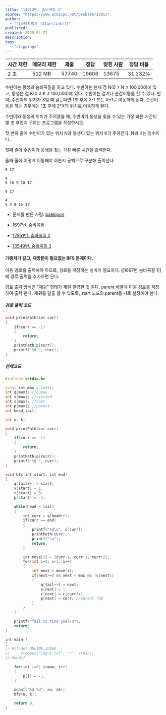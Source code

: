 ```yaml
---
title: "13913번: 숨바꼭질 4"
source: "https://www.acmicpc.net/problem/13913"
author:
  - "[[스타트링크 (Startlink)]]"
published:
created: 2025-04-27
description:
tags:
  - "clippings"
---
```


| 시간 제한 | 메모리 제한 | 제출    | 정답    | 맞힌 사람 | 정답 비율   |
| ----- | ------ | ----- | ----- | ----- | ------- |
| 2 초   | 512 MB | 57740 | 19606 | 13675 | 31.232% |

수빈이는 동생과 숨바꼭질을 하고 있다. 수빈이는 현재 점 N(0 ≤ N ≤ 100,000)에 있고, 동생은 점 K(0 ≤ K ≤ 100,000)에 있다. 수빈이는 걷거나 순간이동을 할 수 있다. 만약, 수빈이의 위치가 X일 때 걷는다면 1초 후에 X-1 또는 X+1로 이동하게 된다. 순간이동을 하는 경우에는 1초 후에 2\*X의 위치로 이동하게 된다.

수빈이와 동생의 위치가 주어졌을 때, 수빈이가 동생을 찾을 수 있는 가장 빠른 시간이 몇 초 후인지 구하는 프로그램을 작성하시오.

첫 번째 줄에 수빈이가 있는 위치 N과 동생이 있는 위치 K가 주어진다. N과 K는 정수이다.

첫째 줄에 수빈이가 동생을 찾는 가장 빠른 시간을 출력한다.

둘째 줄에 어떻게 이동해야 하는지 공백으로 구분해 출력한다.

```
5 17
```

```
4
5 10 9 18 17
```

```
5 17
```

```
4
5 4 8 16 17
```

- 문제를 만든 사람: [baekjoon](https://www.acmicpc.net/user/baekjoon)

- [1697번. 숨바꼭질](https://www.acmicpc.net/problem/1697)
- [12851번. 숨바꼭질 2](https://www.acmicpc.net/problem/12851)
- [13549번. 숨바꼭질 3](https://www.acmicpc.net/problem/13549)




#### 가중치가 같고, 재방문이 필요없는 BFS 문제이다.

이동 경로를 출력해야 하므로, 경로를 저장하는 설계가 필요하다.
[[1697번 숨바꼭질 1]] 에 경로 출력을 추가하면 된다.

경로 출력 방식은 "재귀" 형태가 제일 깔끔한 것 같다.
parent 배열에 이동 경로를 저장하여 출력 한다.
재귀를 탈출 할 수 있도록,  start 노드의 parent를 -1로 설정해야 한다.

##### 경로 출력 코드

```cpp
void printPath(int curr)
{
    if(curr == -1)
    {
        return;
    }
    printPath(p[curr]);
    printf("%d ", curr);
}
```

##### 전체코드

```cpp
#include <stdio.h>

const int max = 1e5+1;
int q[max]; //queue
int v[max]; //visited
int c[max]; //cost
int p[max]; //parent
int head,tail;

int n, k;

void printPath(int curr)
{
    if(curr == -1)
    {
        return;
    }
    printPath(p[curr]);
    printf("%d ", curr);
}

void bfs(int start, int end)
{
    q[tail++] = start;
    v[start] = 1;
    c[start] = 0;
    p[start] = -1;

    while(head < tail)
    {
        int curr = q[head++];
        if(curr == end)
        {
            printf("%d\n", c[curr]);
            printPath(curr);
            printf("\n");
            return;
        }

        int move[3] = {curr-1, curr+1, curr*2};
        for(int i=0; i<3; i++)
        {
            int next = move[i];
            if(next>=0 && next < max && !v[next])
            {
                q[tail++] = next;
                v[next] = 1;
                c[next] = c[curr]+1;
                p[next] = curr; //parent 저장
            }
        }
    }

    printf("fail to find goal\n");
    return;
}

int main()
{
// #ifndef ONLINE_JUDGE
//     freopen("input.txt", "r", stdin);
// #endif

    for(int i=0; i<max; i++)
    {
        p[i] = -1;
    }

    scanf("%d %d", &n, &k);
    bfs(n, k);

    return 0;
}
```